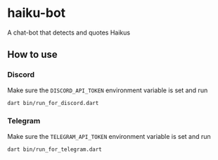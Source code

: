 # haiku-bot
A chat-bot that detects and quotes Haikus

## How to use

### Discord
Make sure the `DISCORD_API_TOKEN` environment variable is set and run
```sh
dart bin/run_for_discord.dart
```

### Telegram
Make sure the `TELEGRAM_API_TOKEN` environment variable is set and run
```sh
dart bin/run_for_telegram.dart
```

